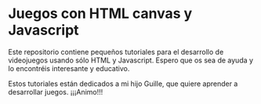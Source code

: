 # Juegos con HTML canvas y Javascript

Este repositorio contiene pequeños tutoriales para el desarrollo de videojuegos usando sólo HTML y Javascript. Espero que os sea
de ayuda y lo encontréis interesante y educativo.

Estos tutoriales están dedicados a mi hijo Guille, que quiere aprender a desarrollar juegos. ¡¡¡Animo!!!
